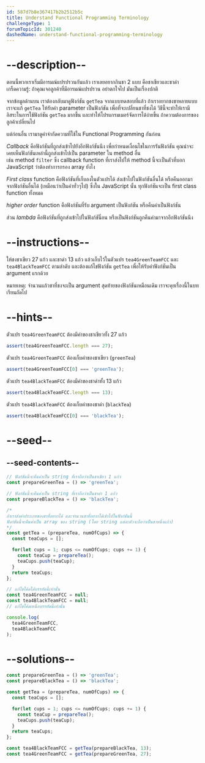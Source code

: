 ```yaml
---
id: 587d7b8e367417b2b2512b5c
title: Understand Functional Programming Terminology
challengeType: 1
forumTopicId: 301240
dashedName: understand-functional-programming-terminology
---
```


# --description--

ตอนนี้พวกเราเริ่มมีอารมณ์แปรปรวนกันแล้ว เราเลยอยากกินชา 2 แบบ คือชาเชียวและชาดำ  
เกร็ดความรู้: ถ้าคุณเจอลูกค้าที่มีอารมณ์แปรปรวน อย่าตกใจไป มันเป็นเรื่องปกติ

จากข้อมูลด้านบน เราต้องกลับมาดูฟังก์ชัน `getTea` จากแบบทดสอบที่แล้ว ถ้าเราอยากชงชาหลายแบบ เราจะแก้ `getTea` ให้รับค่า parameter เป็นฟังก์ชัน เพื่อที่จะเปลี่ยนชาที่ชงได้ วิธีนี้จะทำให้เรามีอิสระในการใช้ฟังก์ชัน `getTea` มากขึ้น และทำให้โปรแกรมเมอร์จัดการได้ง่ายขึ้น ถ้าความต้องการของลูกค้าเปลี่ยนไป

แต่ก่อนอื่น เรามาดูคำจำกัดความที่ใช้ใน Functional Programming กันก่อน

<dfn>Callback</dfn> คือฟังก์ชันที่ถูกส่งเข้าไปยังอีกฟังก์ชันนึง เพื่อกำหนดเงื่อนไขในการรันฟังก์ชัน คุณน่าจะเคยเห็นฟังก์ชันเหล่านี้ถูกส่งเข้าไปเป็น parameter ใน method อื่น  
เช่น method `filter` ซึ่ง callback function ที่เราส่งไปให้ method นี้จะเป็นตัวที่บอก JavaScript ว่าต้องทำการกรอง array ยังไง

<dfn>First class</dfn> function คือฟังก์ชันที่เก็บลงในตัวแปรได้ ส่งเข้าไปในฟังก์ชันอื่นได้ หรือคืนออกมาจากฟังก์ชันอื่นได้ (เหมือนว่าเป็นค่าทั่วๆไป) ซึ่งใน JavaScript นั้น ทุกฟังก์ชันจะเป็น first class function ทั้งหมด

<dfn>higher order</dfn> function คือฟังก์ชันที่รับ argument เป็นฟังก์ชัน หรือคืนค่าเป็นฟังก์ชัน

ส่วน <dfn>lambda</dfn> คือฟังก์ชันที่ถูกส่งเข้าไปในฟังก์ชันื่อน หรือเป็นฟังก์ชันถูกคืนค่ามาจากอีกฟังก์ชันนึง

# --instructions--

ให้ชงชาเขียว 27 แก้ว และชาดำ 13 แก้ว แล้วเก็บไว้ในตัวแปร `tea4GreenTeamFCC` และ `tea4BlackTeamFCC` ตามลำดับ และต้องแก้ไขฟังก์ชัน `getTea` เพื่อให้รับค่าฟังก์ชันเป็น argument แรกด้วย

หมายเหตุ: จำนวนแก้วชาที่ชงจะเป็น argument สุดท้ายของฟังก์ชันเหมือนเดิม เราจะคุยเรื่องนี้ในบทเรียนถัดไป

# --hints--

ตัวแปร `tea4GreenTeamFCC` ต้องมีค่าของชาเขียวทั้ง 27 แก้ว

```js
assert(tea4GreenTeamFCC.length === 27);
```

ตัวแปร `tea4GreenTeamFCC` ต้องเก็บค่าของชาเขียว (`greenTea`)

```js
assert(tea4GreenTeamFCC[0] === 'greenTea');
```

ตัวแปร `tea4BlackTeamFCC` ต้องมีค่าของชาดำทั้ง 13 แก้ว

```js
assert(tea4BlackTeamFCC.length === 13);
```

ตัวแปร `tea4BlackTeamFCC` ต้องเก็บค่าของชาดำ (`blackTea`)

```js
assert(tea4BlackTeamFCC[0] === 'blackTea');
```

# --seed--

## --seed-contents--

```js
// ฟังก์ชันนี้จะคืนค่าเป็น string ที่เราถือว่าเป็นชาเขียว 1 แก้ว
const prepareGreenTea = () => 'greenTea';

// ฟังก์ชันนี้จะคืนค่าเป็น string ที่เราถือว่าเป็นชาดำ 1 แก้ว
const prepareBlackTea = () => 'blackTea';

/*
ถ้าเราส่งค่าประเภทของชาที่อยากได้ และจำนวนชาที่อยากได้เข้าไปในฟังก์ชันนี้ 
ฟังก์ชันนี้จะคืนค่าเป็น array ของ string (โดย string แต่ละตัวจะถือว่าเป็นชาหนึ่งแก้ว)
*/
const getTea = (prepareTea, numOfCups) => {
  const teaCups = [];

  for(let cups = 1; cups <= numOfCups; cups += 1) {
    const teaCup = prepareTea();
    teaCups.push(teaCup);
  }
  return teaCups;
};

// แก้ไขโค้ดใต้บรรทัดนี้เท่านั้น
const tea4GreenTeamFCC = null;
const tea4BlackTeamFCC = null;
// แก้ไขโค้ดเหนือบรรทัดนี้เท่านั้น

console.log(
  tea4GreenTeamFCC,
  tea4BlackTeamFCC
);
```

# --solutions--

```js
const prepareGreenTea = () => 'greenTea';
const prepareBlackTea = () => 'blackTea';

const getTea = (prepareTea, numOfCups) => {
  const teaCups = [];

  for(let cups = 1; cups <= numOfCups; cups += 1) {
    const teaCup = prepareTea();
    teaCups.push(teaCup);
  }
  return teaCups;
};

const tea4BlackTeamFCC = getTea(prepareBlackTea, 13);
const tea4GreenTeamFCC = getTea(prepareGreenTea, 27);
```
